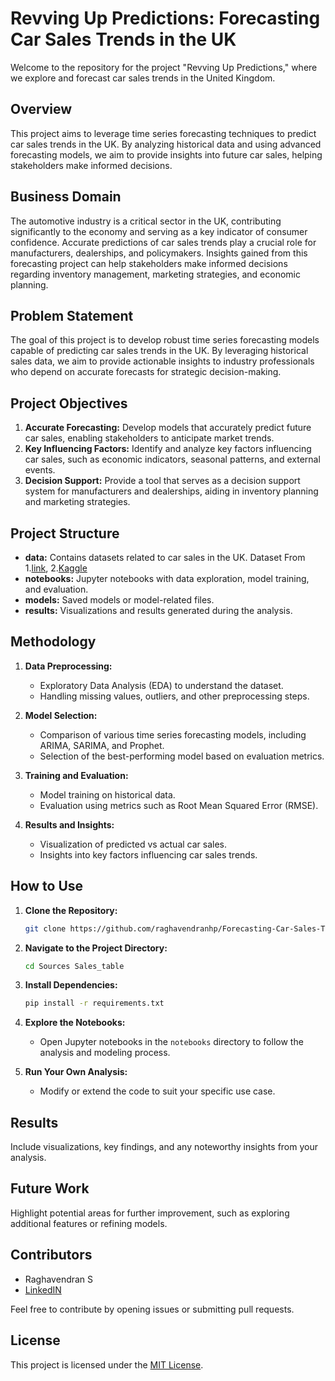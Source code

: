 # Revving Up Predictions: Forecasting Car Sales Trends in the UK

Welcome to the repository for the project "Revving Up Predictions," where we explore and forecast car sales trends in the United Kingdom.

## Overview

This project aims to leverage time series forecasting techniques to predict car sales trends in the UK. By analyzing historical data and using advanced forecasting models, we aim to provide insights into future car sales, helping stakeholders make informed decisions.

## Business Domain

The automotive industry is a critical sector in the UK, contributing significantly to the economy and serving as a key indicator of consumer confidence. Accurate predictions of car sales trends play a crucial role for manufacturers, dealerships, and policymakers. Insights gained from this forecasting project can help stakeholders make informed decisions regarding inventory management, marketing strategies, and economic planning.

## Problem Statement

The goal of this project is to develop robust time series forecasting models capable of predicting car sales trends in the UK. By leveraging historical sales data, we aim to provide actionable insights to industry professionals who depend on accurate forecasts for strategic decision-making.

## Project Objectives

1. **Accurate Forecasting:** Develop models that accurately predict future car sales, enabling stakeholders to anticipate market trends.
2. **Key Influencing Factors:** Identify and analyze key factors influencing car sales, such as economic indicators, seasonal patterns, and external events.
3. **Decision Support:** Provide a tool that serves as a decision support system for manufacturers and dealerships, aiding in inventory planning and marketing strategies.

## Project Structure

- **data:** Contains datasets related to car sales in the UK.
  Dataset From 1.[link](https://deepvisualmarketing.github.io/),
               2.[Kaggle](https://www.kaggle.com/datasets/ddosad/auto-sales-data/data)
- **notebooks:** Jupyter notebooks with data exploration, model training, and evaluation.
- **models:** Saved models or model-related files.
- **results:** Visualizations and results generated during the analysis.

## Methodology

1. **Data Preprocessing:**
   - Exploratory Data Analysis (EDA) to understand the dataset.
   - Handling missing values, outliers, and other preprocessing steps.

2. **Model Selection:**
   - Comparison of various time series forecasting models, including ARIMA, SARIMA, and Prophet.
   - Selection of the best-performing model based on evaluation metrics.

3. **Training and Evaluation:**
   - Model training on historical data.
   - Evaluation using metrics such as Root Mean Squared Error (RMSE).

4. **Results and Insights:**
   - Visualization of predicted vs actual car sales.
   - Insights into key factors influencing car sales trends.

## How to Use

1. **Clone the Repository:**
   ```bash
   git clone https://github.com/raghavendranhp/Forecasting-Car-Sales-Trends.git
   ```

2. **Navigate to the Project Directory:**
   ```bash
   cd Sources Sales_table
   ```

3. **Install Dependencies:**
   ```bash
   pip install -r requirements.txt
   ```

4. **Explore the Notebooks:**
   - Open Jupyter notebooks in the `notebooks` directory to follow the analysis and modeling process.

5. **Run Your Own Analysis:**
   - Modify or extend the code to suit your specific use case.

## Results

Include visualizations, key findings, and any noteworthy insights from your analysis.

## Future Work

Highlight potential areas for further improvement, such as exploring additional features or refining models.

## Contributors

- Raghavendran S
- [LinkedIN](https://www.linkedin.com/in/raghavendransundararajan/)


Feel free to contribute by opening issues or submitting pull requests.

## License

This project is licensed under the [MIT License](LICENSE).
